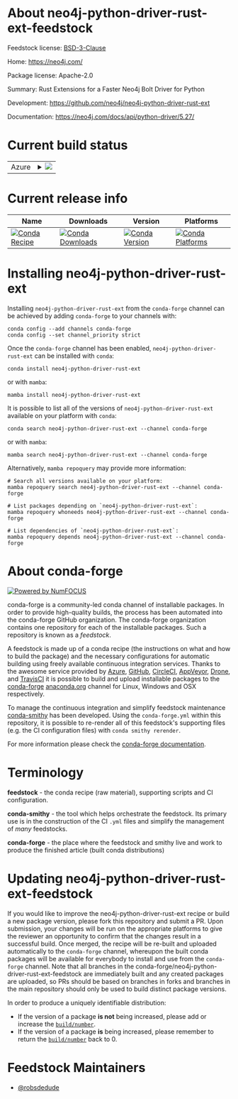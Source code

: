 About neo4j-python-driver-rust-ext-feedstock
============================================

Feedstock license: [BSD-3-Clause](https://github.com/conda-forge/neo4j-python-driver-rust-ext-feedstock/blob/main/LICENSE.txt)

Home: https://neo4j.com/

Package license: Apache-2.0

Summary: Rust Extensions for a Faster Neo4j Bolt Driver for Python

Development: https://github.com/neo4j/neo4j-python-driver-rust-ext

Documentation: https://neo4j.com/docs/api/python-driver/5.27/

Current build status
====================


<table>
    
  <tr>
    <td>Azure</td>
    <td>
      <details>
        <summary>
          <a href="https://dev.azure.com/conda-forge/feedstock-builds/_build/latest?definitionId=24008&branchName=main">
            <img src="https://dev.azure.com/conda-forge/feedstock-builds/_apis/build/status/neo4j-python-driver-rust-ext-feedstock?branchName=main">
          </a>
        </summary>
        <table>
          <thead><tr><th>Variant</th><th>Status</th></tr></thead>
          <tbody><tr>
              <td>linux_64_python3.10.____cpython</td>
              <td>
                <a href="https://dev.azure.com/conda-forge/feedstock-builds/_build/latest?definitionId=24008&branchName=main">
                  <img src="https://dev.azure.com/conda-forge/feedstock-builds/_apis/build/status/neo4j-python-driver-rust-ext-feedstock?branchName=main&jobName=linux&configuration=linux%20linux_64_python3.10.____cpython" alt="variant">
                </a>
              </td>
            </tr><tr>
              <td>linux_64_python3.11.____cpython</td>
              <td>
                <a href="https://dev.azure.com/conda-forge/feedstock-builds/_build/latest?definitionId=24008&branchName=main">
                  <img src="https://dev.azure.com/conda-forge/feedstock-builds/_apis/build/status/neo4j-python-driver-rust-ext-feedstock?branchName=main&jobName=linux&configuration=linux%20linux_64_python3.11.____cpython" alt="variant">
                </a>
              </td>
            </tr><tr>
              <td>linux_64_python3.12.____cpython</td>
              <td>
                <a href="https://dev.azure.com/conda-forge/feedstock-builds/_build/latest?definitionId=24008&branchName=main">
                  <img src="https://dev.azure.com/conda-forge/feedstock-builds/_apis/build/status/neo4j-python-driver-rust-ext-feedstock?branchName=main&jobName=linux&configuration=linux%20linux_64_python3.12.____cpython" alt="variant">
                </a>
              </td>
            </tr><tr>
              <td>linux_64_python3.9.____cpython</td>
              <td>
                <a href="https://dev.azure.com/conda-forge/feedstock-builds/_build/latest?definitionId=24008&branchName=main">
                  <img src="https://dev.azure.com/conda-forge/feedstock-builds/_apis/build/status/neo4j-python-driver-rust-ext-feedstock?branchName=main&jobName=linux&configuration=linux%20linux_64_python3.9.____cpython" alt="variant">
                </a>
              </td>
            </tr><tr>
              <td>osx_64_python3.10.____cpython</td>
              <td>
                <a href="https://dev.azure.com/conda-forge/feedstock-builds/_build/latest?definitionId=24008&branchName=main">
                  <img src="https://dev.azure.com/conda-forge/feedstock-builds/_apis/build/status/neo4j-python-driver-rust-ext-feedstock?branchName=main&jobName=osx&configuration=osx%20osx_64_python3.10.____cpython" alt="variant">
                </a>
              </td>
            </tr><tr>
              <td>osx_64_python3.11.____cpython</td>
              <td>
                <a href="https://dev.azure.com/conda-forge/feedstock-builds/_build/latest?definitionId=24008&branchName=main">
                  <img src="https://dev.azure.com/conda-forge/feedstock-builds/_apis/build/status/neo4j-python-driver-rust-ext-feedstock?branchName=main&jobName=osx&configuration=osx%20osx_64_python3.11.____cpython" alt="variant">
                </a>
              </td>
            </tr><tr>
              <td>osx_64_python3.12.____cpython</td>
              <td>
                <a href="https://dev.azure.com/conda-forge/feedstock-builds/_build/latest?definitionId=24008&branchName=main">
                  <img src="https://dev.azure.com/conda-forge/feedstock-builds/_apis/build/status/neo4j-python-driver-rust-ext-feedstock?branchName=main&jobName=osx&configuration=osx%20osx_64_python3.12.____cpython" alt="variant">
                </a>
              </td>
            </tr><tr>
              <td>osx_64_python3.9.____cpython</td>
              <td>
                <a href="https://dev.azure.com/conda-forge/feedstock-builds/_build/latest?definitionId=24008&branchName=main">
                  <img src="https://dev.azure.com/conda-forge/feedstock-builds/_apis/build/status/neo4j-python-driver-rust-ext-feedstock?branchName=main&jobName=osx&configuration=osx%20osx_64_python3.9.____cpython" alt="variant">
                </a>
              </td>
            </tr><tr>
              <td>win_64_python3.10.____cpython</td>
              <td>
                <a href="https://dev.azure.com/conda-forge/feedstock-builds/_build/latest?definitionId=24008&branchName=main">
                  <img src="https://dev.azure.com/conda-forge/feedstock-builds/_apis/build/status/neo4j-python-driver-rust-ext-feedstock?branchName=main&jobName=win&configuration=win%20win_64_python3.10.____cpython" alt="variant">
                </a>
              </td>
            </tr><tr>
              <td>win_64_python3.11.____cpython</td>
              <td>
                <a href="https://dev.azure.com/conda-forge/feedstock-builds/_build/latest?definitionId=24008&branchName=main">
                  <img src="https://dev.azure.com/conda-forge/feedstock-builds/_apis/build/status/neo4j-python-driver-rust-ext-feedstock?branchName=main&jobName=win&configuration=win%20win_64_python3.11.____cpython" alt="variant">
                </a>
              </td>
            </tr><tr>
              <td>win_64_python3.12.____cpython</td>
              <td>
                <a href="https://dev.azure.com/conda-forge/feedstock-builds/_build/latest?definitionId=24008&branchName=main">
                  <img src="https://dev.azure.com/conda-forge/feedstock-builds/_apis/build/status/neo4j-python-driver-rust-ext-feedstock?branchName=main&jobName=win&configuration=win%20win_64_python3.12.____cpython" alt="variant">
                </a>
              </td>
            </tr><tr>
              <td>win_64_python3.9.____cpython</td>
              <td>
                <a href="https://dev.azure.com/conda-forge/feedstock-builds/_build/latest?definitionId=24008&branchName=main">
                  <img src="https://dev.azure.com/conda-forge/feedstock-builds/_apis/build/status/neo4j-python-driver-rust-ext-feedstock?branchName=main&jobName=win&configuration=win%20win_64_python3.9.____cpython" alt="variant">
                </a>
              </td>
            </tr>
          </tbody>
        </table>
      </details>
    </td>
  </tr>
</table>

Current release info
====================

| Name | Downloads | Version | Platforms |
| --- | --- | --- | --- |
| [![Conda Recipe](https://img.shields.io/badge/recipe-neo4j--python--driver--rust--ext-green.svg)](https://anaconda.org/conda-forge/neo4j-python-driver-rust-ext) | [![Conda Downloads](https://img.shields.io/conda/dn/conda-forge/neo4j-python-driver-rust-ext.svg)](https://anaconda.org/conda-forge/neo4j-python-driver-rust-ext) | [![Conda Version](https://img.shields.io/conda/vn/conda-forge/neo4j-python-driver-rust-ext.svg)](https://anaconda.org/conda-forge/neo4j-python-driver-rust-ext) | [![Conda Platforms](https://img.shields.io/conda/pn/conda-forge/neo4j-python-driver-rust-ext.svg)](https://anaconda.org/conda-forge/neo4j-python-driver-rust-ext) |

Installing neo4j-python-driver-rust-ext
=======================================

Installing `neo4j-python-driver-rust-ext` from the `conda-forge` channel can be achieved by adding `conda-forge` to your channels with:

```
conda config --add channels conda-forge
conda config --set channel_priority strict
```

Once the `conda-forge` channel has been enabled, `neo4j-python-driver-rust-ext` can be installed with `conda`:

```
conda install neo4j-python-driver-rust-ext
```

or with `mamba`:

```
mamba install neo4j-python-driver-rust-ext
```

It is possible to list all of the versions of `neo4j-python-driver-rust-ext` available on your platform with `conda`:

```
conda search neo4j-python-driver-rust-ext --channel conda-forge
```

or with `mamba`:

```
mamba search neo4j-python-driver-rust-ext --channel conda-forge
```

Alternatively, `mamba repoquery` may provide more information:

```
# Search all versions available on your platform:
mamba repoquery search neo4j-python-driver-rust-ext --channel conda-forge

# List packages depending on `neo4j-python-driver-rust-ext`:
mamba repoquery whoneeds neo4j-python-driver-rust-ext --channel conda-forge

# List dependencies of `neo4j-python-driver-rust-ext`:
mamba repoquery depends neo4j-python-driver-rust-ext --channel conda-forge
```


About conda-forge
=================

[![Powered by
NumFOCUS](https://img.shields.io/badge/powered%20by-NumFOCUS-orange.svg?style=flat&colorA=E1523D&colorB=007D8A)](https://numfocus.org)

conda-forge is a community-led conda channel of installable packages.
In order to provide high-quality builds, the process has been automated into the
conda-forge GitHub organization. The conda-forge organization contains one repository
for each of the installable packages. Such a repository is known as a *feedstock*.

A feedstock is made up of a conda recipe (the instructions on what and how to build
the package) and the necessary configurations for automatic building using freely
available continuous integration services. Thanks to the awesome service provided by
[Azure](https://azure.microsoft.com/en-us/services/devops/), [GitHub](https://github.com/),
[CircleCI](https://circleci.com/), [AppVeyor](https://www.appveyor.com/),
[Drone](https://cloud.drone.io/welcome), and [TravisCI](https://travis-ci.com/)
it is possible to build and upload installable packages to the
[conda-forge](https://anaconda.org/conda-forge) [anaconda.org](https://anaconda.org/)
channel for Linux, Windows and OSX respectively.

To manage the continuous integration and simplify feedstock maintenance
[conda-smithy](https://github.com/conda-forge/conda-smithy) has been developed.
Using the ``conda-forge.yml`` within this repository, it is possible to re-render all of
this feedstock's supporting files (e.g. the CI configuration files) with ``conda smithy rerender``.

For more information please check the [conda-forge documentation](https://conda-forge.org/docs/).

Terminology
===========

**feedstock** - the conda recipe (raw material), supporting scripts and CI configuration.

**conda-smithy** - the tool which helps orchestrate the feedstock.
                   Its primary use is in the construction of the CI ``.yml`` files
                   and simplify the management of *many* feedstocks.

**conda-forge** - the place where the feedstock and smithy live and work to
                  produce the finished article (built conda distributions)


Updating neo4j-python-driver-rust-ext-feedstock
===============================================

If you would like to improve the neo4j-python-driver-rust-ext recipe or build a new
package version, please fork this repository and submit a PR. Upon submission,
your changes will be run on the appropriate platforms to give the reviewer an
opportunity to confirm that the changes result in a successful build. Once
merged, the recipe will be re-built and uploaded automatically to the
`conda-forge` channel, whereupon the built conda packages will be available for
everybody to install and use from the `conda-forge` channel.
Note that all branches in the conda-forge/neo4j-python-driver-rust-ext-feedstock are
immediately built and any created packages are uploaded, so PRs should be based
on branches in forks and branches in the main repository should only be used to
build distinct package versions.

In order to produce a uniquely identifiable distribution:
 * If the version of a package **is not** being increased, please add or increase
   the [``build/number``](https://docs.conda.io/projects/conda-build/en/latest/resources/define-metadata.html#build-number-and-string).
 * If the version of a package **is** being increased, please remember to return
   the [``build/number``](https://docs.conda.io/projects/conda-build/en/latest/resources/define-metadata.html#build-number-and-string)
   back to 0.

Feedstock Maintainers
=====================

* [@robsdedude](https://github.com/robsdedude/)

